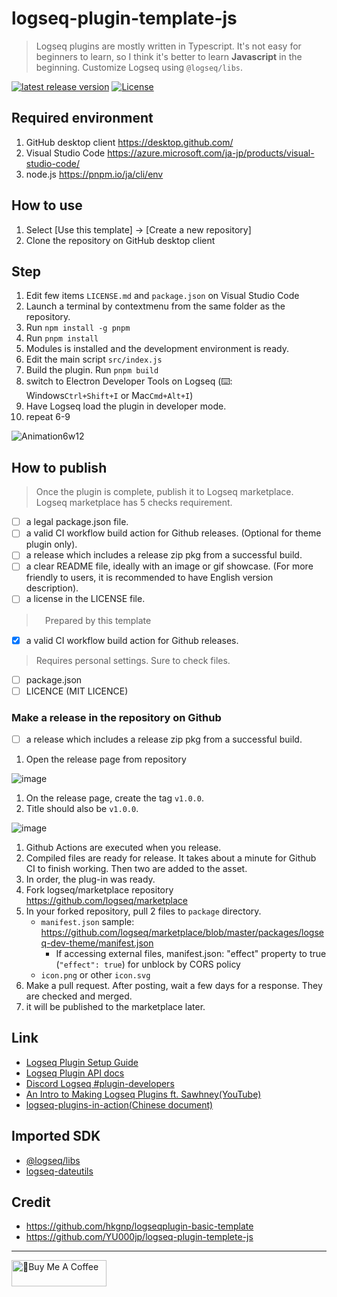 # logseq-plugin-template-js

> Logseq plugins are mostly written in Typescript. It's not easy for beginners to learn, so I think it's better to learn **Javascript** in the beginning. Customize Logseq using `@logseq/libs`.

[![latest release version](https://img.shields.io/github/v/release/YU000jp/logseq-plugin-template-js)](https://github.com/YU000jp/logseq-plugin-template-js/releases)
[![License](https://img.shields.io/github/license/YU000jp/logseq-plugin-template-js?color=blue)](https://github.com/YU000jp/logseq-plugin-template-js/blob/main/LICENSE)

## Required environment

1. GitHub desktop client <https://desktop.github.com/>
1. Visual Studio Code <https://azure.microsoft.com/ja-jp/products/visual-studio-code/>
1. node.js <https://pnpm.io/ja/cli/env>

## How to use

1. Select [Use this template] → [Create a new repository]
1. Clone the repository on GitHub desktop client

## Step

1. Edit few items `LICENSE.md` and `package.json` on Visual Studio Code
1. Launch a terminal by contextmenu from the same folder as the repository.
1. Run `npm install -g pnpm`
1. Run `pnpm install`
1. Modules is installed and the development environment is ready.
1. Edit the main script `src/index.js`
1. Build the plugin. Run `pnpm build`
1. switch to Electron Developer Tools on Logseq (⌨️: Windows`Ctrl+Shift+I` or Mac`Cmd+Alt+I`)
1. Have Logseq load the plugin in developer mode.
1. repeat 6-9

![Animation6w12](https://user-images.githubusercontent.com/111847207/204119897-c237eabf-c538-4d24-ac72-c6735364119a.gif)

## How to publish

> Once the plugin is complete, publish it to Logseq marketplace. Logseq marketplace has 5 checks requirement.

- [ ] a legal package.json file.
- [ ] a valid CI workflow build action for Github releases. (Optional for theme plugin only).
- [ ] a release which includes a release zip pkg from a successful build.
- [ ] a clear README file, ideally with an image or gif showcase. (For more friendly to users, it is recommended to have English version description).
- [ ] a license in the LICENSE file.

>　Prepared by this template

- [x]  a valid CI workflow build action for Github releases.

> Requires personal settings. Sure to check files.

- [ ] package.json
- [ ] LICENCE (MIT LICENCE)

### Make a release in the repository on Github

- [ ]  a release which includes a release zip pkg from a successful build.

1. Open the release page from repository

![image](https://user-images.githubusercontent.com/111847207/206027638-99da2713-f674-4813-9644-a094a134479f.png)

1. On the release page, create the tag `v1.0.0`.
1. Title should also be `v1.0.0`.

![image](https://user-images.githubusercontent.com/111847207/206028567-02e0d6b0-f2ff-4a53-b471-97d534732d19.png)

1. Github Actions are executed when you release.
1. Compiled files are ready for release. It takes about a minute for Github CI to finish working. Then two are added to the asset.
1. In order, the plug-in was ready.
1. Fork logseq/marketplace repository <https://github.com/logseq/marketplace>
1. In your forked repository, pull  2 files to `package` directory.
   - `manifest.json` sample: <https://github.com/logseq/marketplace/blob/master/packages/logseq-dev-theme/manifest.json>
      - If accessing external files, manifest.json: "effect" property to true (`"effect": true`) for unblock by CORS policy
   - `icon.png` or other `icon.svg`
1. Make a pull request. After posting, wait a few days for a response. They are checked and merged.
1. it will be published to the marketplace later.

## Link

- [Logseq Plugin Setup Guide](https://gist.github.com/xyhp915/bb9f67f5b430ac0da2629d586a3e4d69)
- [Logseq Plugin API docs](https://plugins-doc.logseq.com/)
- [Discord Logseq #plugin-developers](https://discord.gg/rak7X2dXx9)
- [An Intro to Making Logseq Plugins ft. Sawhney(YouTube)](https://www.youtube.com/watch?v=57h7te3NvJg)
- [logseq-plugins-in-action(Chinese document)](https://correctroad.gitbook.io/logseq-plugins-in-action/)

## Imported SDK

- [@logseq/libs](https://logseq.github.io/plugins/)
- [logseq-dateutils](https://github.com/hkgnp/logseq-dateutils)

## Credit

- <https://github.com/hkgnp/logseqplugin-basic-template>
- <https://github.com/YU000jp/logseq-plugin-templete-js>

---

<a href="https://www.buymeacoffee.com/yu000japan" target="_blank"><img src="https://cdn.buymeacoffee.com/buttons/v2/default-violet.png" alt="🍌Buy Me A Coffee" style="height: 42px;width: 152px" ></a>
